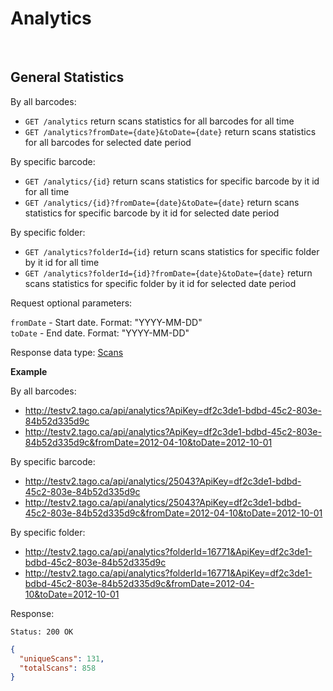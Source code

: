 Analytics
====

<br/>

General Statistics
------

By all barcodes:
* `GET /analytics` return scans statistics for all barcodes for all time
* `GET /analytics?fromDate={date}&toDate={date}` return scans statistics for all barcodes for selected date period

By specific barcode:
* `GET /analytics/{id}` return scans statistics for specific barcode by it id for all time
* `GET /analytics/{id}?fromDate={date}&toDate={date}` return scans statistics for specific barcode by it id for selected date period

By specific folder:
* `GET /analytics?folderId={id}` return scans statistics for specific folder by it id for all time
* `GET /analytics?folderId={id}?fromDate={date}&toDate={date}` return scans statistics for specific folder by it id for selected date period

Request optional parameters:

`fromDate` - Start date. Format: "YYYY-MM-DD" <br/>
`toDate` - End date. Format: "YYYY-MM-DD"

Response data type: [Scans](scans.md)

**Example**

By all barcodes:
  * http://testv2.tago.ca/api/analytics?ApiKey=df2c3de1-bdbd-45c2-803e-84b52d335d9c
  * http://testv2.tago.ca/api/analytics?ApiKey=df2c3de1-bdbd-45c2-803e-84b52d335d9c&fromDate=2012-04-10&toDate=2012-10-01

By specific barcode: 
  * http://testv2.tago.ca/api/analytics/25043?ApiKey=df2c3de1-bdbd-45c2-803e-84b52d335d9c
  * http://testv2.tago.ca/api/analytics/25043?ApiKey=df2c3de1-bdbd-45c2-803e-84b52d335d9c&fromDate=2012-04-10&toDate=2012-10-01

By specific folder: 
  * http://testv2.tago.ca/api/analytics?folderId=16771&ApiKey=df2c3de1-bdbd-45c2-803e-84b52d335d9c
  * http://testv2.tago.ca/api/analytics?folderId=16771&ApiKey=df2c3de1-bdbd-45c2-803e-84b52d335d9c&fromDate=2012-04-10&toDate=2012-10-01

Response:

```
Status: 200 OK
```

```json
{
  "uniqueScans": 131,
  "totalScans": 858
}
```
